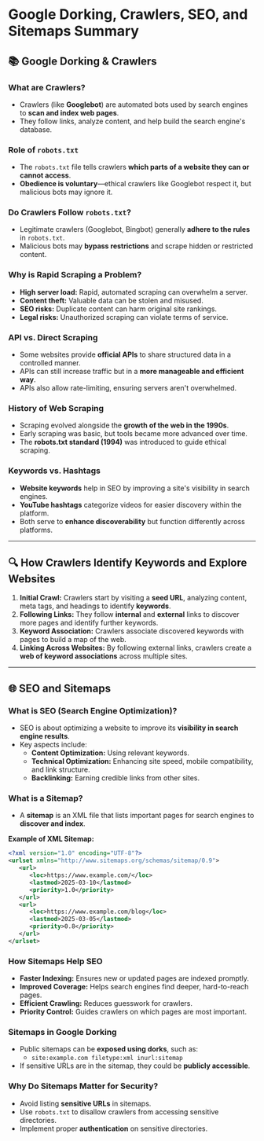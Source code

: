 # Google Dorking, Crawlers, SEO, and Sitemaps Summary

## 📚 Google Dorking & Crawlers

### What are Crawlers?
- Crawlers (like **Googlebot**) are automated bots used by search engines to **scan and index web pages**.
- They follow links, analyze content, and help build the search engine's database.

### Role of `robots.txt`
- The `robots.txt` file tells crawlers **which parts of a website they can or cannot access**.
- **Obedience is voluntary**—ethical crawlers like Googlebot respect it, but malicious bots may ignore it.

### Do Crawlers Follow `robots.txt`?
- Legitimate crawlers (Googlebot, Bingbot) generally **adhere to the rules** in `robots.txt`.
- Malicious bots may **bypass restrictions** and scrape hidden or restricted content.

### Why is Rapid Scraping a Problem?
- **High server load:** Rapid, automated scraping can overwhelm a server.
- **Content theft:** Valuable data can be stolen and misused.
- **SEO risks:** Duplicate content can harm original site rankings.
- **Legal risks:** Unauthorized scraping can violate terms of service.

### API vs. Direct Scraping
- Some websites provide **official APIs** to share structured data in a controlled manner.
- APIs can still increase traffic but in a **more manageable and efficient way**.
- APIs also allow rate-limiting, ensuring servers aren't overwhelmed.

### History of Web Scraping
- Scraping evolved alongside the **growth of the web in the 1990s**.
- Early scraping was basic, but tools became more advanced over time.
- The **robots.txt standard (1994)** was introduced to guide ethical scraping.

### Keywords vs. Hashtags
- **Website keywords** help in SEO by improving a site's visibility in search engines.
- **YouTube hashtags** categorize videos for easier discovery within the platform.
- Both serve to **enhance discoverability** but function differently across platforms.

---

## 🔍 How Crawlers Identify Keywords and Explore Websites

1. **Initial Crawl:** Crawlers start by visiting a **seed URL**, analyzing content, meta tags, and headings to identify **keywords**.
2. **Following Links:** They follow **internal** and **external** links to discover more pages and identify further keywords.
3. **Keyword Association:** Crawlers associate discovered keywords with pages to build a map of the web.
4. **Linking Across Websites:** By following external links, crawlers create a **web of keyword associations** across multiple sites.

---

## 🌐 SEO and Sitemaps

### What is SEO (Search Engine Optimization)?
- SEO is about optimizing a website to improve its **visibility in search engine results**.
- Key aspects include:
  - **Content Optimization:** Using relevant keywords.
  - **Technical Optimization:** Enhancing site speed, mobile compatibility, and link structure.
  - **Backlinking:** Earning credible links from other sites.

### What is a Sitemap?
- A **sitemap** is an XML file that lists important pages for search engines to **discover and index**.

**Example of XML Sitemap:**
```xml
<?xml version="1.0" encoding="UTF-8"?>
<urlset xmlns="http://www.sitemaps.org/schemas/sitemap/0.9">
   <url>
      <loc>https://www.example.com/</loc>
      <lastmod>2025-03-10</lastmod>
      <priority>1.0</priority>
   </url>
   <url>
      <loc>https://www.example.com/blog</loc>
      <lastmod>2025-03-05</lastmod>
      <priority>0.8</priority>
   </url>
</urlset>
```

### How Sitemaps Help SEO
- **Faster Indexing:** Ensures new or updated pages are indexed promptly.
- **Improved Coverage:** Helps search engines find deeper, hard-to-reach pages.
- **Efficient Crawling:** Reduces guesswork for crawlers.
- **Priority Control:** Guides crawlers on which pages are most important.

### Sitemaps in Google Dorking
- Public sitemaps can be **exposed using dorks**, such as:
  - `site:example.com filetype:xml inurl:sitemap`
- If sensitive URLs are in the sitemap, they could be **publicly accessible**.

### Why Do Sitemaps Matter for Security?
- Avoid listing **sensitive URLs** in sitemaps.
- Use `robots.txt` to disallow crawlers from accessing sensitive directories.
- Implement proper **authentication** on sensitive directories.
